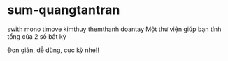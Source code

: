 # sum-quangtantran
swith
mono
timove
kimthuy
themthanh
doantay
Một thư viện giúp bạn tính tổng của 2 số bất kỳ

Đơn giản, dễ dùng, cực kỳ nhẹ!!
